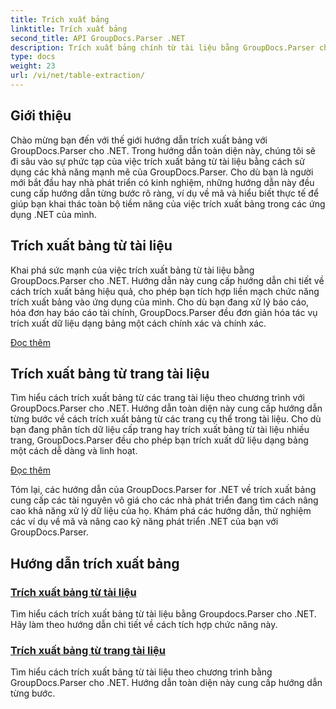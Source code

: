 ```yaml
---
title: Trích xuất bảng
linktitle: Trích xuất bảng
second_title: API GroupDocs.Parser .NET
description: Trích xuất bảng chính từ tài liệu bằng GroupDocs.Parser cho .NET. Tìm hiểu cách trích xuất bảng theo chương trình để xử lý dữ liệu hiệu quả.
type: docs
weight: 23
url: /vi/net/table-extraction/
---
```

## Giới thiệu

Chào mừng bạn đến với thế giới hướng dẫn trích xuất bảng với GroupDocs.Parser cho .NET. Trong hướng dẫn toàn diện này, chúng tôi sẽ đi sâu vào sự phức tạp của việc trích xuất bảng từ tài liệu bằng cách sử dụng các khả năng mạnh mẽ của GroupDocs.Parser. Cho dù bạn là người mới bắt đầu hay nhà phát triển có kinh nghiệm, những hướng dẫn này đều cung cấp hướng dẫn từng bước rõ ràng, ví dụ về mã và hiểu biết thực tế để giúp bạn khai thác toàn bộ tiềm năng của việc trích xuất bảng trong các ứng dụng .NET của mình.

## Trích xuất bảng từ tài liệu
Khai phá sức mạnh của việc trích xuất bảng từ tài liệu bằng GroupDocs.Parser cho .NET. Hướng dẫn này cung cấp hướng dẫn chi tiết về cách trích xuất bảng hiệu quả, cho phép bạn tích hợp liền mạch chức năng trích xuất bảng vào ứng dụng của mình. Cho dù bạn đang xử lý báo cáo, hóa đơn hay báo cáo tài chính, GroupDocs.Parser đều đơn giản hóa tác vụ trích xuất dữ liệu dạng bảng một cách chính xác và chính xác.

[Đọc thêm](./extract-tables-from-document/)

## Trích xuất bảng từ trang tài liệu
Tìm hiểu cách trích xuất bảng từ các trang tài liệu theo chương trình với GroupDocs.Parser cho .NET. Hướng dẫn toàn diện này cung cấp hướng dẫn từng bước về cách trích xuất bảng từ các trang cụ thể trong tài liệu. Cho dù bạn đang phân tích dữ liệu cấp trang hay trích xuất bảng từ tài liệu nhiều trang, GroupDocs.Parser đều cho phép bạn trích xuất dữ liệu dạng bảng một cách dễ dàng và linh hoạt.

[Đọc thêm](./extract-tables-from-document-page/)

Tóm lại, các hướng dẫn của GroupDocs.Parser for .NET về trích xuất bảng cung cấp các tài nguyên vô giá cho các nhà phát triển đang tìm cách nâng cao khả năng xử lý dữ liệu của họ. Khám phá các hướng dẫn, thử nghiệm các ví dụ về mã và nâng cao kỹ năng phát triển .NET của bạn với GroupDocs.Parser.
## Hướng dẫn trích xuất bảng
### [Trích xuất bảng từ tài liệu](./extract-tables-from-document/)
Tìm hiểu cách trích xuất bảng từ tài liệu bằng Groupdocs.Parser cho .NET. Hãy làm theo hướng dẫn chi tiết về cách tích hợp chức năng này.
### [Trích xuất bảng từ trang tài liệu](./extract-tables-from-document-page/)
Tìm hiểu cách trích xuất bảng từ tài liệu theo chương trình bằng GroupDocs.Parser cho .NET. Hướng dẫn toàn diện này cung cấp hướng dẫn từng bước.